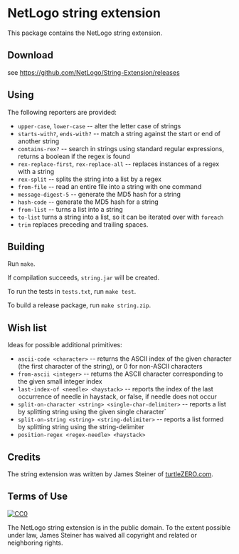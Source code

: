 # NetLogo string extension

This package contains the NetLogo string extension.

## Download

see https://github.com/NetLogo/String-Extension/releases

## Using

The following reporters are provided:

 * `upper-case`, `lower-case` -- alter the letter case of strings
 * `starts-with?`, `ends-with?` -- match a string against the start or end of another string
 * `contains-rex?` -- search in strings using standard regular expressions, returns a boolean if the regex is found
 * `rex-replace-first`, `rex-replace-all` -- replaces instances of a regex with a string
 * `rex-split` -- splits the string into a list by a regex
 * `from-file` -- read an entire file into a string with one command
 * `message-digest-5` -- generate the MD5 hash for a string
 * `hash-code` -- generate the MD5 hash for a string
 * `from-list` -- turns a list into a string
 * `to-list` turns a string into a list, so it can be iterated over with `foreach`
 * `trim` replaces preceding and trailing spaces.

## Building

Run `make`.

If compilation succeeds, `string.jar` will be created.

To run the tests in `tests.txt`, run `make test`.

To build a release package, run `make string.zip`.

## Wish list

Ideas for possible additional primitives:

 * `ascii-code <character>` -- returns the ASCII index of the given character (the first character of the string), or 0 for non-ASCII characters
 * `from-ascii <integer>` -- returns the ASCII character corresponding to the given small integer index
 * `last-index-of <needle> <haystack>` -- reports the index of the last occurrence of needle in haystack, or false, if needle does not occur
 * `split-on-character <string> <single-char-delimiter>` -- reports a list by splitting string using the given single character`
 * `split-on-string <string> <string-delimiter>` -- reports a list formed by splitting string using the string-delimiter
 * `position-regex <regex-needle> <haystack>`

## Credits

The string extension was written by James Steiner of [turtleZERO.com](http://turtlezero.com/).

## Terms of Use

[![CC0](http://i.creativecommons.org/p/zero/1.0/88x31.png)](http://creativecommons.org/publicdomain/zero/1.0/)

The NetLogo string extension is in the public domain.  To the extent possible under law, James Steiner has waived all copyright and related or neighboring rights.
